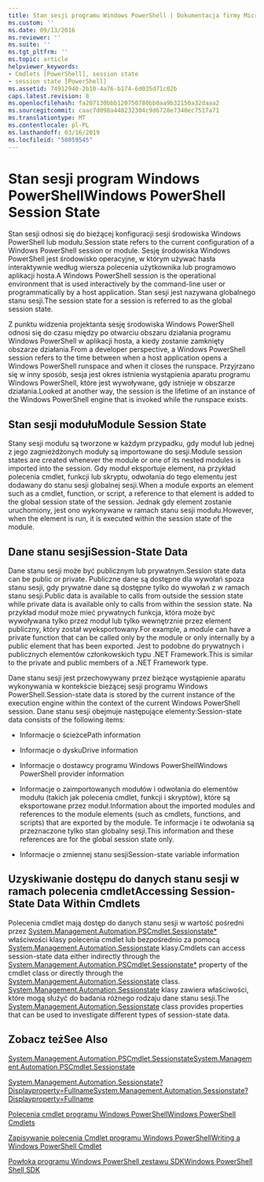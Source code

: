 ```yaml
---
title: Stan sesji programu Windows PowerShell | Dokumentacja firmy Microsoft
ms.custom: ''
ms.date: 09/13/2016
ms.reviewer: ''
ms.suite: ''
ms.tgt_pltfrm: ''
ms.topic: article
helpviewer_keywords:
- Cmdlets [PowerShell], session state
- session state [PowerShell]
ms.assetid: 74912940-2b10-4a76-b174-6d035d71c02b
caps.latest.revision: 8
ms.openlocfilehash: fa207130bbb120750780bb0aa9b32150a32daaa2
ms.sourcegitcommit: caac7d098a448232304c9d6728e7340ec7517a71
ms.translationtype: MT
ms.contentlocale: pl-PL
ms.lasthandoff: 03/16/2019
ms.locfileid: "58059545"
---
```

# <a name="windows-powershell-session-state"></a><span data-ttu-id="a3cd9-102">Stan sesji program Windows PowerShell</span><span class="sxs-lookup"><span data-stu-id="a3cd9-102">Windows PowerShell Session State</span></span>

<span data-ttu-id="a3cd9-103">Stan sesji odnosi się do bieżącej konfiguracji sesji środowiska Windows PowerShell lub modułu.</span><span class="sxs-lookup"><span data-stu-id="a3cd9-103">Session state refers to the current configuration of a Windows PowerShell session or module.</span></span> <span data-ttu-id="a3cd9-104">Sesję środowiska Windows PowerShell jest środowisko operacyjne, w którym używać hasła interaktywnie według wiersza polecenia użytkownika lub programowo aplikacji hosta.</span><span class="sxs-lookup"><span data-stu-id="a3cd9-104">A Windows PowerShell session is the operational environment that is used interactively by the command-line user or programmatically by a host application.</span></span> <span data-ttu-id="a3cd9-105">Stan sesji jest nazywana globalnego stanu sesji.</span><span class="sxs-lookup"><span data-stu-id="a3cd9-105">The session state for a session is referred to as the global session state.</span></span>

<span data-ttu-id="a3cd9-106">Z punktu widzenia projektanta sesję środowiska Windows PowerShell odnosi się do czasu między po otwarciu obszaru działania programu Windows PowerShell w aplikacji hosta, a kiedy zostanie zamknięty obszarze działania.</span><span class="sxs-lookup"><span data-stu-id="a3cd9-106">From a developer perspective, a Windows PowerShell session refers to the time between when a host application opens a Windows PowerShell runspace and when it closes the runspace.</span></span> <span data-ttu-id="a3cd9-107">Przyjrzano się w inny sposób, sesja jest okres istnienia wystąpienia aparatu programu Windows PowerShell, które jest wywoływane, gdy istnieje w obszarze działania.</span><span class="sxs-lookup"><span data-stu-id="a3cd9-107">Looked at another way, the session is the lifetime of an instance of the Windows PowerShell engine that is invoked while the runspace exists.</span></span>

## <a name="module-session-state"></a><span data-ttu-id="a3cd9-108">Stan sesji modułu</span><span class="sxs-lookup"><span data-stu-id="a3cd9-108">Module Session State</span></span>

<span data-ttu-id="a3cd9-109">Stany sesji modułu są tworzone w każdym przypadku, gdy moduł lub jednej z jego zagnieżdżonych moduły są importowane do sesji.</span><span class="sxs-lookup"><span data-stu-id="a3cd9-109">Module session states are created whenever the module or one of its nested modules is imported into the session.</span></span> <span data-ttu-id="a3cd9-110">Gdy moduł eksportuje element, na przykład polecenia cmdlet, funkcji lub skryptu, odwołania do tego elementu jest dodawany do stanu sesji globalnej sesji.</span><span class="sxs-lookup"><span data-stu-id="a3cd9-110">When a module exports an element such as a cmdlet, function, or script, a reference to that element is added to the global session state of the session.</span></span> <span data-ttu-id="a3cd9-111">Jednak gdy element zostanie uruchomiony, jest ono wykonywane w ramach stanu sesji modułu.</span><span class="sxs-lookup"><span data-stu-id="a3cd9-111">However, when the element is run, it is executed within the session state of the module.</span></span>

## <a name="session-state-data"></a><span data-ttu-id="a3cd9-112">Dane stanu sesji</span><span class="sxs-lookup"><span data-stu-id="a3cd9-112">Session-State Data</span></span>

<span data-ttu-id="a3cd9-113">Dane stanu sesji może być publicznym lub prywatnym.</span><span class="sxs-lookup"><span data-stu-id="a3cd9-113">Session state data can be public or private.</span></span> <span data-ttu-id="a3cd9-114">Publiczne dane są dostępne dla wywołań spoza stanu sesji, gdy prywatne dane są dostępne tylko do wywołań z w ramach stanu sesji.</span><span class="sxs-lookup"><span data-stu-id="a3cd9-114">Public data is available to calls from outside the session state while private data is available only to calls from within the session state.</span></span> <span data-ttu-id="a3cd9-115">Na przykład moduł może mieć prywatnych funkcja, która może być wywoływana tylko przez moduł lub tylko wewnętrznie przez element publiczny, który został wyeksportowany.</span><span class="sxs-lookup"><span data-stu-id="a3cd9-115">For example, a module can have a private function that can be called only by the module or only internally by a public element that has been exported.</span></span> <span data-ttu-id="a3cd9-116">Jest to podobne do prywatnych i publicznych elementów członkowskich typu .NET Framework.</span><span class="sxs-lookup"><span data-stu-id="a3cd9-116">This is similar to the private and public members of a .NET Framework type.</span></span>

<span data-ttu-id="a3cd9-117">Dane stanu sesji jest przechowywany przez bieżące wystąpienie aparatu wykonywania w kontekście bieżącej sesji programu Windows PowerShell.</span><span class="sxs-lookup"><span data-stu-id="a3cd9-117">Session-state data is stored by the current instance of the execution engine within the context of the current Windows PowerShell session.</span></span> <span data-ttu-id="a3cd9-118">Dane stanu sesji obejmuje następujące elementy:</span><span class="sxs-lookup"><span data-stu-id="a3cd9-118">Session-state data consists of the following items:</span></span>

- <span data-ttu-id="a3cd9-119">Informacje o ścieżce</span><span class="sxs-lookup"><span data-stu-id="a3cd9-119">Path information</span></span>

- <span data-ttu-id="a3cd9-120">Informacje o dysku</span><span class="sxs-lookup"><span data-stu-id="a3cd9-120">Drive information</span></span>

- <span data-ttu-id="a3cd9-121">Informacje o dostawcy programu Windows PowerShell</span><span class="sxs-lookup"><span data-stu-id="a3cd9-121">Windows PowerShell provider information</span></span>

- <span data-ttu-id="a3cd9-122">Informacje o zaimportowanych modułów i odwołania do elementów modułu (takich jak polecenia cmdlet, funkcji i skryptów), które są eksportowane przez moduł.</span><span class="sxs-lookup"><span data-stu-id="a3cd9-122">Information about the imported modules and references to the module elements (such as cmdlets, functions, and scripts) that are exported by the module.</span></span> <span data-ttu-id="a3cd9-123">Te informacje i te odwołania są przeznaczone tylko stan globalny sesji.</span><span class="sxs-lookup"><span data-stu-id="a3cd9-123">This information and these references are for the global session state only.</span></span>

- <span data-ttu-id="a3cd9-124">Informacje o zmiennej stanu sesji</span><span class="sxs-lookup"><span data-stu-id="a3cd9-124">Session-state variable information</span></span>

## <a name="accessing-session-state-data-within-cmdlets"></a><span data-ttu-id="a3cd9-125">Uzyskiwanie dostępu do danych stanu sesji w ramach polecenia cmdlet</span><span class="sxs-lookup"><span data-stu-id="a3cd9-125">Accessing Session-State Data Within Cmdlets</span></span>

<span data-ttu-id="a3cd9-126">Polecenia cmdlet mają dostęp do danych stanu sesji w wartość pośredni przez [System.Management.Automation.PSCmdlet.Sessionstate\*](/dotnet/api/System.Management.Automation.PSCmdlet.SessionState) właściwości klasy polecenia cmdlet lub bezpośrednio za pomocą [ System.Management.Automation.Sessionstate](/dotnet/api/System.Management.Automation.SessionState) klasy.</span><span class="sxs-lookup"><span data-stu-id="a3cd9-126">Cmdlets can access session-state data either indirectly through the [System.Management.Automation.PSCmdlet.Sessionstate\*](/dotnet/api/System.Management.Automation.PSCmdlet.SessionState) property of the cmdlet class or directly through the [System.Management.Automation.Sessionstate](/dotnet/api/System.Management.Automation.SessionState) class.</span></span> <span data-ttu-id="a3cd9-127">[System.Management.Automation.Sessionstate](/dotnet/api/System.Management.Automation.SessionState) klasy zawiera właściwości, które mogą służyć do badania różnego rodzaju dane stanu sesji.</span><span class="sxs-lookup"><span data-stu-id="a3cd9-127">The [System.Management.Automation.Sessionstate](/dotnet/api/System.Management.Automation.SessionState) class provides properties that can be used to investigate different types of session-state data.</span></span>

## <a name="see-also"></a><span data-ttu-id="a3cd9-128">Zobacz też</span><span class="sxs-lookup"><span data-stu-id="a3cd9-128">See Also</span></span>

[<span data-ttu-id="a3cd9-129">System.Management.Automation.PSCmdlet.Sessionstate</span><span class="sxs-lookup"><span data-stu-id="a3cd9-129">System.Management.Automation.PSCmdlet.Sessionstate</span></span>](/dotnet/api/System.Management.Automation.PSCmdlet.SessionState)

[<span data-ttu-id="a3cd9-130">System.Management.Automation.Sessionstate?Displayproperty=Fullname</span><span class="sxs-lookup"><span data-stu-id="a3cd9-130">System.Management.Automation.Sessionstate?Displayproperty=Fullname</span></span>](/dotnet/api/System.Management.Automation.SessionState)

[<span data-ttu-id="a3cd9-131">Polecenia cmdlet programu Windows PowerShell</span><span class="sxs-lookup"><span data-stu-id="a3cd9-131">Windows PowerShell Cmdlets</span></span>](./cmdlet-overview.md)

[<span data-ttu-id="a3cd9-132">Zapisywanie polecenia Cmdlet programu Windows PowerShell</span><span class="sxs-lookup"><span data-stu-id="a3cd9-132">Writing a Windows PowerShell Cmdlet</span></span>](./writing-a-windows-powershell-cmdlet.md)

[<span data-ttu-id="a3cd9-133">Powłoka programu Windows PowerShell zestawu SDK</span><span class="sxs-lookup"><span data-stu-id="a3cd9-133">Windows PowerShell Shell SDK</span></span>](../windows-powershell-reference.md)
